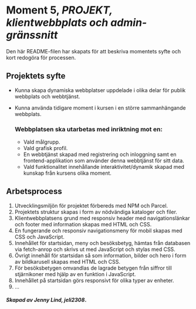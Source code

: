 # Moment 5, _PROJEKT, klientwebbplats och admin-gränssnitt_
Den här README-filen har skapats för att beskriva momentets syfte och kort redogöra för processen.

## Projektets syfte

- Kunna skapa dynamiska webbplatser uppdelade i olika delar för publik webbplats och webbtjänst.
- Kunna använda tidigare moment i kursen i en större sammanhängande webbplats.

    ### Webbplatsen ska utarbetas med inriktning mot en:

    - Vald målgrupp.
    - Vald grafisk profil.
    - En webbtjänst skapad med registrering och inloggning samt en frontend-applikation som använder denna webbtjänst för sitt data.
    - Vald funktionalitet innehållande interaktivitet/dynamik skapad med kunskap från kursens olika moment.

## Arbetsprocess

1. Utvecklingsmiljön för projektet förbereds med NPM och Parcel.
2. Projektets struktur skapas i form av nödvändiga kataloger och filer.
3. Klientwebbplatsens grund med responsiv header med navigationslänkar och footer med information skapas med HTML och CSS.
4. En fungerande och responsiv navigationsmeny för mobil skapas med CSS och JavaScript.
5. Innehållet för startsidan, meny och besöksbetyg, hämtas från databasen via fetch-anrop och skrivs ut med JavaScript och stylas med CSS.
6. Övrigt innehåll för startsidan så som information, bilder och hero i form av bildkarusell skapas med HTML och CSS.
7. För besöksbetygen omvandlas de lagrade betygen från siffror till stjärnikoner med hjälp av en funktion i JavaScript.
8. Innehållet på startsidan görs responsivt för olika typer av enheter.
9. ...


#### _Skapad av Jenny Lind, jeli2308_.